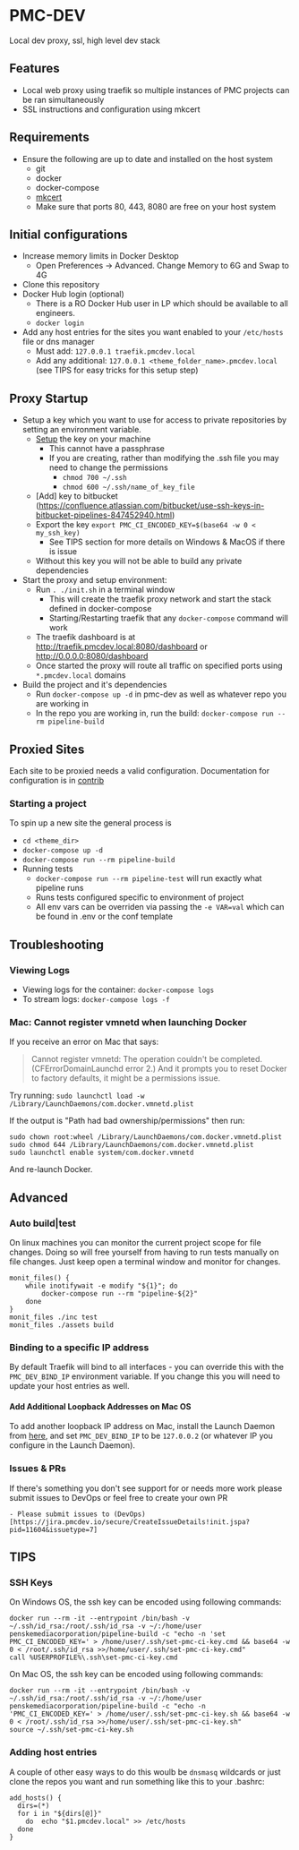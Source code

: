 # PMC-DEV
Local dev proxy, ssl, high level dev stack

## Features
- Local web proxy using traefik so multiple instances of PMC projects can be ran simultaneously
- SSL instructions and configuration using mkcert

## Requirements
- Ensure the following are up to date and installed on the host system
	- git
	- docker
	- docker-compose
	- [mkcert](https://github.com/FiloSottile/mkcert)
	- Make sure that ports 80, 443, 8080 are free on your host system

## Initial configurations
- Increase memory limits in Docker Desktop
	- Open Preferences -> Advanced. Change Memory to 6G and Swap to 4G
- Clone this repository
- Docker Hub login (optional)
	- There is a RO Docker Hub user in LP which should be available to all engineers.
	- `docker login`
- Add any host entries for the sites you want enabled to your `/etc/hosts` file or dns manager
	- Must add: `127.0.0.1 traefik.pmcdev.local`
	- Add any additional: `127.0.0.1 <theme_folder_name>.pmcdev.local` (see TIPS for easy tricks for this setup step)

## Proxy Startup
- Setup a key which you want to use for access to private repositories by setting an environment variable.
	- [Setup](https://confluence.atlassian.com/bitbucket/set-up-an-ssh-key-728138079.html) the key on your machine
		- This cannot have a passphrase
		- If you are creating, rather than modifying the .ssh file you may need to change the permissions
			- `chmod 700 ~/.ssh`
			- `chmod 600 ~/.ssh/name_of_key_file`
	- [Add] key to bitbucket (https://confluence.atlassian.com/bitbucket/use-ssh-keys-in-bitbucket-pipelines-847452940.html)
	- Export the key `export PMC_CI_ENCODED_KEY=$(base64 -w 0 < my_ssh_key)`
		- See TIPS section for more details on Windows & MacOS if there is issue
	- Without this key you will not be able to build any private dependencies
- Start the proxy and setup environment:
	- Run `. ./init.sh` in a terminal window
		- This will create the traefik proxy network and start the stack defined in docker-compose
		- Starting/Restarting traefik that any `docker-compose` command will work
	- The traefik dashboard is at http://traefik.pmcdev.local:8080/dashboard or http://0.0.0.0:8080/dashboard
	- Once started the proxy will route all traffic on specified ports using `*.pmcdev.local` domains
- Build the project and it's dependencies
	- Run `docker-compose up -d` in pmc-dev as well as whatever repo you are working in
	- In the repo you are working in, run the build: `docker-compose run --rm pipeline-build`

##  Proxied Sites
Each site to be proxied needs a valid configuration. Documentation for configuration is in  [contrib](contrib)

### Starting a project
To spin up a new site the general process is

* `cd <theme_dir>`
* `docker-compose up -d`
* `docker-compose run --rm pipeline-build`
* Running tests
	* `docker-compose run --rm pipeline-test` will run exactly what pipeline runs
	* Runs tests configured specific to environment of project
	* All env vars can be overriden via passing the `-e VAR=val` which can be found in .env or the conf template

## Troubleshooting

### Viewing Logs
- Viewing logs for the container: `docker-compose logs`
- To stream logs: `docker-compose logs -f`

### Mac: Cannot register vmnetd when launching Docker
If you receive an error on Mac that says:
> Cannot register vmnetd: The operation couldn't be completed. (CFErrorDomainLaunchd error 2.)
And it prompts you to reset Docker to factory defaults, it might be a permissions issue.

Try running: `sudo launchctl load -w /Library/LaunchDaemons/com.docker.vmnetd.plist`

If the output is "Path had bad ownership/permissions" then run:

	sudo chown root:wheel /Library/LaunchDaemons/com.docker.vmnetd.plist
	sudo chmod 644 /Library/LaunchDaemons/com.docker.vmnetd.plist
	sudo launchctl enable system/com.docker.vmnetd

And re-launch Docker.

## Advanced

### Auto build|test
On linux machines you can monitor the current project scope for file changes. Doing so will free yourself from having to run tests manually on file changes. Just keep open a terminal window and monitor for changes.
```
monit_files() {
	while inotifywait -e modify "${1}"; do
		docker-compose run --rm "pipeline-${2}"
	done
}
monit_files ./inc test
monit_files ./assets build
```

### Binding to a specific IP address
By default Traefik will bind to all interfaces - you can override this with the `PMC_DEV_BIND_IP` environment variable. If you change this you will need to update your host entries as well.

#### Add Additional Loopback Addresses on Mac OS
To add another loopback IP address on Mac, install the Launch Daemon from [here](https://gist.github.com/pmc-mirror/6a04a93b50ff22325fcd926c8305cded), and set `PMC_DEV_BIND_IP` to be `127.0.0.2` (or whatever IP you configure in the Launch Daemon).

### Issues & PRs
If there's something you don't see support for or needs more work please submit issues to DevOps or feel free to create your own PR

	- Please submit issues to (DevOps)[https://jira.pmcdev.io/secure/CreateIssueDetails!init.jspa?pid=11604&issuetype=7]

## TIPS

### SSH Keys
On Windows OS, the ssh key can be encoded using following commands:
		
	docker run --rm -it --entrypoint /bin/bash -v ~/.ssh/id_rsa:/root/.ssh/id_rsa -v ~/:/home/user penskemediacorporation/pipeline-build -c "echo -n 'set PMC_CI_ENCODED_KEY=' > /home/user/.ssh/set-pmc-ci-key.cmd && base64 -w 0 < /root/.ssh/id_rsa >>/home/user/.ssh/set-pmc-ci-key.cmd"
	call %USERPROFILE%\.ssh\set-pmc-ci-key.cmd

On Mac OS, the ssh key can be encoded using following commands:

	docker run --rm -it --entrypoint /bin/bash -v ~/.ssh/id_rsa:/root/.ssh/id_rsa -v ~/:/home/user penskemediacorporation/pipeline-build -c "echo -n 'PMC_CI_ENCODED_KEY=' > /home/user/.ssh/set-pmc-ci-key.sh && base64 -w 0 < /root/.ssh/id_rsa >>/home/user/.ssh/set-pmc-ci-key.sh"
	source ~/.ssh/set-pmc-ci-key.sh

### Adding host entries
A couple of other easy ways to do this woulb be `dnsmasq` wildcards or just clone the repos you want and run something like this to your .bashrc: 
```
add_hosts() {
  dirs=(*)
  for i in "${dirs[@]}"
    do  echo "$1.pmcdev.local" >> /etc/hosts
  done
}
```
